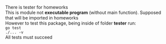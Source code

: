 There is tester for homeworks<br>
This is module not <strong>executable program</strong> (without main function). Supposed that will be imported in homeworks<br>
However to test this package, being inside of folder <strong>tester</strong> run:<br>
<code>go test ./... -v</code><br>
All tests must succeed

